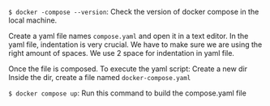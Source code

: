 `$ docker -compose --version`: Check the version of docker compose in the local machine.

Create a yaml file names ```compose.yaml``` and open it in a text editor.
In the yaml file, indentation is very crucial. We have to make sure we are using the right amount of spaces. 
We use 2 space for indentation in yaml file.

<!-- Refer to the PPT provided by the instructor to create the compose file-->

Once the file is composed.
To execute the yaml script: 
Create a new dir
Inside the dir, create a file named `docker-compose.yaml`

`$ docker compose up`: Run this command to build the compose.yaml file